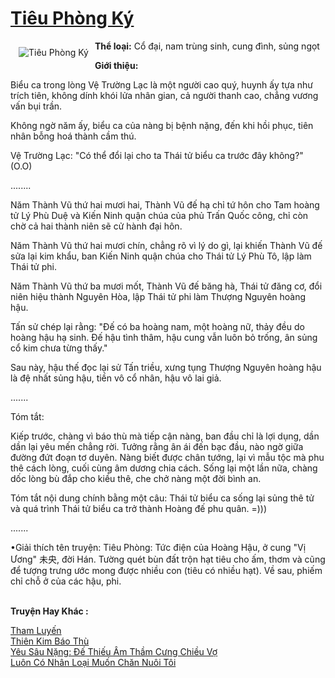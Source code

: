 <a href="https://utruyen.com/tieu-phong-ky/25276/" title="Tiêu Phòng Ký"><h1>Tiêu Phòng Ký</h1></a><div style="display:table"><img align="right" style="float: left; padding: 10px;" src="https://utruyen.com/images/story/200x260/tieu-phong-ky.jpg" alt="Tiêu Phòng Ký"><b>Thể loại:</b> Cổ đại, nam trùng sinh, cung đình, sủng ngọt<p></p><b>Giới thiệu:</b><p></p>Biểu ca trong lòng Vệ Trường Lạc là một người cao quý, huynh ấy tựa như trích tiên, không dính khói lửa nhân gian, cả người thanh cao, chẳng vương vấn bụi trần.<p></p>Không ngờ năm ấy, biểu ca của nàng bị bệnh nặng, đến khi hồi phục, tiên nhân bỗng hoá thành cầm thú. <p></p>Vệ Trường Lạc: "Có thể đổi lại cho ta Thái tử biểu ca trước đây không?" (O.O)<p></p>........<p></p>Năm Thành Vũ thứ hai mươi hai, Thành Vũ đế hạ chỉ tứ hôn cho Tam hoàng tử Lý Phù Duệ và Kiến Ninh quận chúa của phủ Trấn Quốc công, chỉ còn chờ cả hai thành niên sẽ cử hành đại hôn.<p></p>Năm Thành Vũ thứ hai mươi chín, chẳng rõ vì lý do gì, lại khiến Thành Vũ đế sửa lại kim khẩu, ban Kiến Ninh quận chúa cho Thái tử Lý Phù Tô, lập làm Thái tử phi.<p></p>Năm Thành Vũ thứ ba mươi mốt, Thành Vũ đế băng hà, Thái tử đăng cơ, đổi niên hiệu thành Nguyên Hòa, lập Thái tử phi làm Thượng Nguyên hoàng hậu.<p></p>Tấn sử chép lại rằng: "Đế có ba hoàng nam, một hoàng nữ, thảy đều do hoàng hậu hạ sinh. Đế hậu tình thâm, hậu cung vẫn luôn bỏ trống, ân sủng cổ kim chưa từng thấy."<p></p>Sau này, hậu thế đọc lại sử Tấn triều, xưng tụng Thượng Nguyên hoàng hậu là đệ nhất sủng hậu, tiền vô cổ nhân, hậu vô lai giả.<p></p>.......<p></p>Tóm tắt:<p></p>Kiếp trước, chàng vì báo thù mà tiếp cận nàng, ban đầu chỉ là lợi dụng, dần dần lại yêu mến chẳng rời. Tưởng rằng ân ái đến bạc đầu, nào ngờ giữa đường đứt đoạn tơ duyên. Nàng biết được chân tướng, lại vì mẫu tộc mà phu thê cách lòng, cuối cùng âm dương chia cách. Sống lại một lần nữa, chàng dốc lòng bù đắp cho kiều thê, che chở nàng một đời bình an.<p></p>Tóm tắt nội dung chính bằng một câu: Thái tử biểu ca sống lại sủng thê tử và quá trình Thái tử biểu ca trở thành Hoàng đế phu quân. =)))<p></p>.......<p></p>•Giải thích tên truyện: Tiêu Phòng: Tức điện của Hoàng Hậu, ở cung "Vị Ương" 未央, đời Hán. Tường quét bùn đất trộn hạt tiêu cho ấm, thơm và cũng để tượng trưng ước mong được nhiều con (tiêu có nhiều hạt). Về sau, phiếm chỉ chỗ ở của các hậu, phi.</div><p><br><b>Truyện Hay Khác :</b></p><a href="https://utruyen.com/tham-luyen/19300/" alt="Tham Luyến">Tham Luyến</a><br/><a href="https://github.com/mlquan/truyenhay/tree/master/truyenhay/21878/" alt="Thiên Kim Báo Thù">Thiên Kim Báo Thù</a><br/><a href="https://github.com/quanluxury/ngontinhhot/tree/master/truyenhay/18478/" alt="Yêu Sâu Nặng: Đế Thiếu Âm Thầm Cưng Chiều Vợ">Yêu Sâu Nặng: Đế Thiếu Âm Thầm Cưng Chiều Vợ</a><br/><a href="https://github.com/quanluxury/truyenhot/tree/master/truyenhay/13220/" alt="Luôn Có Nhân Loại Muốn Chăn Nuôi Tôi">Luôn Có Nhân Loại Muốn Chăn Nuôi Tôi</a><br/>